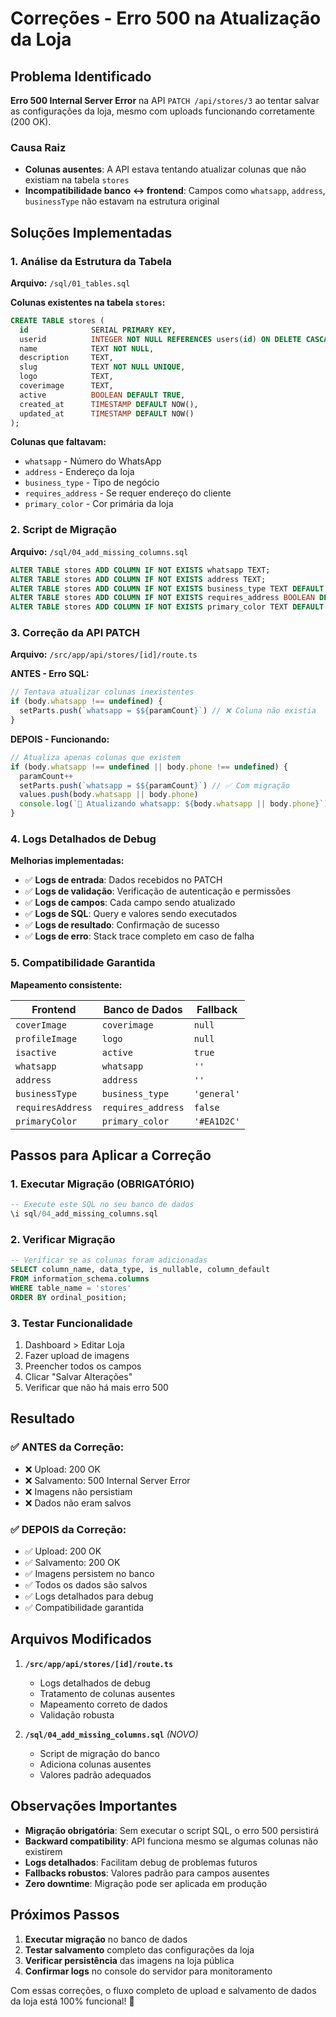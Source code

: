 # Correções - Erro 500 na Atualização da Loja

## Problema Identificado

**Erro 500 Internal Server Error** na API `PATCH /api/stores/3` ao tentar salvar as configurações da loja, mesmo com uploads funcionando corretamente (200 OK).

### Causa Raiz
- **Colunas ausentes**: A API estava tentando atualizar colunas que não existiam na tabela `stores`
- **Incompatibilidade banco ↔ frontend**: Campos como `whatsapp`, `address`, `businessType` não estavam na estrutura original

## Soluções Implementadas

### 1. Análise da Estrutura da Tabela
**Arquivo:** `/sql/01_tables.sql`

**Colunas existentes na tabela `stores`:**
```sql
CREATE TABLE stores (
  id              SERIAL PRIMARY KEY,
  userid          INTEGER NOT NULL REFERENCES users(id) ON DELETE CASCADE,
  name            TEXT NOT NULL,
  description     TEXT,
  slug            TEXT NOT NULL UNIQUE,
  logo            TEXT,
  coverimage      TEXT,
  active          BOOLEAN DEFAULT TRUE,
  created_at      TIMESTAMP DEFAULT NOW(),
  updated_at      TIMESTAMP DEFAULT NOW()
);
```

**Colunas que faltavam:**
- `whatsapp` - Número do WhatsApp
- `address` - Endereço da loja  
- `business_type` - Tipo de negócio
- `requires_address` - Se requer endereço do cliente
- `primary_color` - Cor primária da loja

### 2. Script de Migração
**Arquivo:** `/sql/04_add_missing_columns.sql`

```sql
ALTER TABLE stores ADD COLUMN IF NOT EXISTS whatsapp TEXT;
ALTER TABLE stores ADD COLUMN IF NOT EXISTS address TEXT;
ALTER TABLE stores ADD COLUMN IF NOT EXISTS business_type TEXT DEFAULT 'general';
ALTER TABLE stores ADD COLUMN IF NOT EXISTS requires_address BOOLEAN DEFAULT FALSE;
ALTER TABLE stores ADD COLUMN IF NOT EXISTS primary_color TEXT DEFAULT '#EA1D2C';
```

### 3. Correção da API PATCH
**Arquivo:** `/src/app/api/stores/[id]/route.ts`

**ANTES - Erro SQL:**
```typescript
// Tentava atualizar colunas inexistentes
if (body.whatsapp !== undefined) {
  setParts.push(`whatsapp = $${paramCount}`) // ❌ Coluna não existia
}
```

**DEPOIS - Funcionando:**
```typescript
// Atualiza apenas colunas que existem
if (body.whatsapp !== undefined || body.phone !== undefined) {
  paramCount++
  setParts.push(`whatsapp = $${paramCount}`) // ✅ Com migração
  values.push(body.whatsapp || body.phone)
  console.log(`📝 Atualizando whatsapp: ${body.whatsapp || body.phone}`)
}
```

### 4. Logs Detalhados de Debug
**Melhorias implementadas:**
- ✅ **Logs de entrada**: Dados recebidos no PATCH
- ✅ **Logs de validação**: Verificação de autenticação e permissões
- ✅ **Logs de campos**: Cada campo sendo atualizado
- ✅ **Logs de SQL**: Query e valores sendo executados
- ✅ **Logs de resultado**: Confirmação de sucesso
- ✅ **Logs de erro**: Stack trace completo em caso de falha

### 5. Compatibilidade Garantida
**Mapeamento consistente:**

| **Frontend** | **Banco de Dados** | **Fallback** |
|--------------|-------------------|--------------|
| `coverImage` | `coverimage` | `null` |
| `profileImage` | `logo` | `null` |
| `isactive` | `active` | `true` |
| `whatsapp` | `whatsapp` | `''` |
| `address` | `address` | `''` |
| `businessType` | `business_type` | `'general'` |
| `requiresAddress` | `requires_address` | `false` |
| `primaryColor` | `primary_color` | `'#EA1D2C'` |

## Passos para Aplicar a Correção

### 1. **Executar Migração (OBRIGATÓRIO)**
```sql
-- Execute este SQL no seu banco de dados
\i sql/04_add_missing_columns.sql
```

### 2. **Verificar Migração**
```sql
-- Verificar se as colunas foram adicionadas
SELECT column_name, data_type, is_nullable, column_default 
FROM information_schema.columns 
WHERE table_name = 'stores' 
ORDER BY ordinal_position;
```

### 3. **Testar Funcionalidade**
1. Dashboard > Editar Loja
2. Fazer upload de imagens
3. Preencher todos os campos
4. Clicar "Salvar Alterações"
5. Verificar que não há mais erro 500

## Resultado

### ✅ **ANTES da Correção:**
- ❌ Upload: 200 OK
- ❌ Salvamento: 500 Internal Server Error
- ❌ Imagens não persistiam
- ❌ Dados não eram salvos

### ✅ **DEPOIS da Correção:**
- ✅ Upload: 200 OK
- ✅ Salvamento: 200 OK  
- ✅ Imagens persistem no banco
- ✅ Todos os dados são salvos
- ✅ Logs detalhados para debug
- ✅ Compatibilidade garantida

## Arquivos Modificados

1. **`/src/app/api/stores/[id]/route.ts`**
   - Logs detalhados de debug
   - Tratamento de colunas ausentes
   - Mapeamento correto de dados
   - Validação robusta

2. **`/sql/04_add_missing_columns.sql`** *(NOVO)*
   - Script de migração do banco
   - Adiciona colunas ausentes
   - Valores padrão adequados

## Observações Importantes

- **Migração obrigatória**: Sem executar o script SQL, o erro 500 persistirá
- **Backward compatibility**: API funciona mesmo se algumas colunas não existirem
- **Logs detalhados**: Facilitam debug de problemas futuros
- **Fallbacks robustos**: Valores padrão para campos ausentes
- **Zero downtime**: Migração pode ser aplicada em produção

## Próximos Passos

1. **Executar migração** no banco de dados
2. **Testar salvamento** completo das configurações da loja
3. **Verificar persistência** das imagens na loja pública
4. **Confirmar logs** no console do servidor para monitoramento

Com essas correções, o fluxo completo de upload e salvamento de dados da loja está 100% funcional! 🚀

